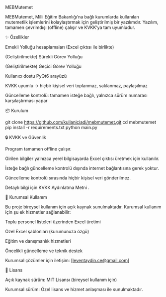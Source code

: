 MEBMutemet

MEBMutemet, Milli Eğitim Bakanlığı’na bağlı kurumlarda kullanılan mutemetlik işlemlerini kolaylaştırmak için geliştirilmiş bir yazılımdır.
Yazılım, tamamen çevrimdışı (offline) çalışır ve KVKK’ya tam uyumludur.

✨ Özellikler

Emekli Yolluğu hesaplamaları (Excel çıktısı ile birlikte)

(Geliştirilmekte) Sürekli Görev Yolluğu

(Geliştirilmekte) Geçici Görev Yolluğu

Kullanıcı dostu PyQt6 arayüzü

KVKK uyumlu → hiçbir kişisel veri toplanmaz, saklanmaz, paylaşılmaz

Güncelleme kontrolü: tamamen isteğe bağlı, yalnızca sürüm numarası karşılaştırması yapar

📦 Kurulum

git clone https://github.com/kullaniciadi/mebmutemet.git
cd mebmutemet
pip install -r requirements.txt
python main.py

🔒 KVKK ve Güvenlik

Program tamamen offline çalışır.

Girilen bilgiler yalnızca yerel bilgisayarda Excel çıktısı üretmek için kullanılır.

İsteğe bağlı güncelleme kontrolü dışında internet bağlantısına gerek yoktur.

Güncelleme kontrolü sırasında hiçbir kişisel veri gönderilmez.

Detaylı bilgi için KVKK Aydınlatma Metni
.

🏢 Kurumsal Kullanım

Bu proje bireysel kullanım için açık kaynak sunulmaktadır.
Kurumsal kullanım için şu ek hizmetler sağlanabilir:

Toplu personel listeleri üzerinden Excel üretimi

Özel Excel şablonları (kurumunuza özgü)

Eğitim ve danışmanlık hizmetleri

Öncelikli güncelleme ve teknik destek

Kurumsal çözümler için iletişim: [leventaydin.ce@gmail.com]

📜 Lisans

Açık kaynak sürüm: MIT Lisansı
 (bireysel kullanım için)

Kurumsal sürüm: Özel lisans ve hizmet anlaşması ile sunulmaktadır.

